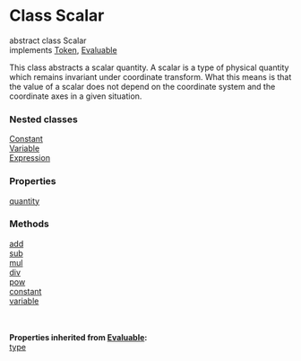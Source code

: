 Class Scalar
======

<declaration>

<span class="flag flag-abstract">abstract</span> class Scalar<br>
implements [Token](reference/v/0.2.1/core/definitions/Token), [Evaluable](reference/v/0.2.1/core/definitions/Evaluable)

</declaration>

This class abstracts a scalar quantity. A scalar is a type of physical
quantity which remains invariant under coordinate transform. What this means
is that the value of a scalar does not depend on the coordinate system and the
coordinate axes in a given situation.

### Nested classes
<div class="grid-container">
<div class="grid-item"><a href="/#/reference/v/0.2.1/quantities/Scalar.Constant">Constant</a></div>
<div class="grid-item"><a href="/#/reference/v/0.2.1/quantities/Scalar.Variable">Variable</a></div>
<div class="grid-item"><a href="/#/reference/v/0.2.1/quantities/Scalar.Expression">Expression</a></div>
</div>

### Properties
<div class="grid-container">
<div class="grid-item"><a href="/#/reference/v/0.2.1/quantities/Scalar/quantity">quantity</a></div>
</div>

### Methods
<div class="grid-container">
<div class="grid-item"><a href="/#/reference/v/0.2.1/quantities/Scalar/add">add</a></div>
<div class="grid-item"><a href="/#/reference/v/0.2.1/quantities/Scalar/sub">sub</a></div>
<div class="grid-item"><a href="/#/reference/v/0.2.1/quantities/Scalar/mul">mul</a></div>
<div class="grid-item"><a href="/#/reference/v/0.2.1/quantities/Scalar/div">div</a></div>
<div class="grid-item"><a href="/#/reference/v/0.2.1/quantities/Scalar/pow">pow</a></div>
<div class="grid-item"><a href="/#/reference/v/0.2.1/quantities/Scalar/constant">constant</a></div>
<div class="grid-item"><a href="/#/reference/v/0.2.1/quantities/Scalar/variable">variable</a></div>
</div>
<br><br>

**Properties inherited from [Evaluable](reference/v/0.2.1/core/definitions/Evaluable):**<br>
[type](reference/v/0.2.1/core/definitions/Evaluable/type)
